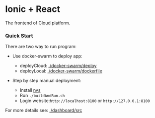 # Ionic + React
The frontend of Cloud platform.
### Quick Start

There are two way to run program:

- Use docker-swarm to deploy app:

  - deployCloud: [./docker-swarm/deploy](./docker-swarm/deploy/README.md)
  - deployLocal: [./docker-swarm/dockerfile](./docker-swarm/dockerfile/README.md)

- Step by step manual deployment:

  - Install [nvs](https://github.com/jasongin/nvs/blob/master/doc/SETUP.md)
  - Run `./buildAndRun.sh`
  - Login website:`http://localhost:8100` or `http://127.0.0.1:8100`

For more details see: [./dashboard/src](./dashboard/src/README.md)
